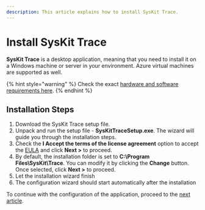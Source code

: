 ```yaml
---
description: This article explains how to install SysKit Trace.
---
```


# Install SysKit Trace

**SysKit Trace** is a desktop application, meaning that you need to install it on a Windows machine or server in your environment. Azure virtual machines are supported as well.

{% hint style="warning" %}
Check the exact [hardware and software requirements here](../requirements/system-requirements.md).
{% endhint %}

## Installation Steps

1. Download the SysKit Trace setup file.
2. Unpack and run the setup file - **SysKitTraceSetup.exe**. The wizard will guide you through the installation steps.
3. Check the **I Accept the terms of the license agreement** option to accept the [EULA](https://www.syskit.com/eula/) and click **Next &gt;** to proceed.
4. By default, the installation folder is set to **C:\Program Files\SysKit\Trace**. You can modify it by clicking the **Change** button. Once selected, click **Next &gt;** to proceed. 
5. Let the installation wizard finish
6. The configuration wizard should start automatically after the installation

To continue with the configuration of the application, proceed to the [next article](configure-syskit-trace.md).

